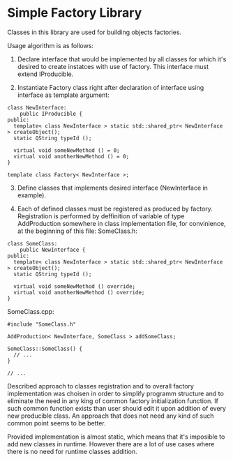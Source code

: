 # Simple Factory Library

Classes in this library are used for building objects factories.

Usage algorithm is as follows:
  1. Declare interface that would be implemented by all classes for which it's desired to create
  instatces with use of factory. This interface must extend IProducible.

  2. Instantiate Factory class right after declaration of interface using interface as template
  argument:
  ```
  class NewInterface:
	  public IProducible {
  public:
	template< class NewInterface > static std::shared_ptr< NewInterface > createObject();
	static QString typeId ();

	virtual void someNewMethod () = 0;
	virtual void anotherNewMethod () = 0;
  }

  template class Factory< NewInterface >;
  ```

  3. Define classes that implements desired interface (NewInterface in example).

  4. Each of defined classes must be registered as produced by factory. Registration is performed
  by deffinition of variable of type AddProduction somewhere in class implementation file, for
  convinience, at the beginning of this file:
  SomeClass.h:
  ```
  class SomeClass:
	  public NewInterface {
  public:
	template< class NewInterface > static std::shared_ptr< NewInterface > createObject();
	static QString typeId ();

	virtual void someNewMethod () override;
	virtual void anotherNewMethod () override;
  }
  ```
  SomeClass.cpp:
  ```
  #include "SomeClass.h"

  AddProduction< NewInterface, SomeClass > addSomeClass;

  SomeClass::SomeClass() {
	// ...
  }

  // ...
  ```

  Described approach to classes registration and to overall factory implementation was choisen
  in order to simplify programm structure and to eliminate the need in any king of common factory
  initialization function. If such common function exists than user should edit it upon addition of
  every new producible class. An approach that does not need any kind of such common point seems
  to be better.

  Provided implementation is almost static, which means that it's imposible to add new classes in
  runtime. However there are a lot of use cases where there is no need for runtime classes addition.